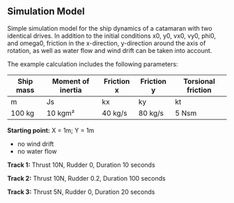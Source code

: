 ## Simulation Model

Simple simulation model for the ship dynamics of a catamaran with two identical drives. In addition to the initial conditions x0, y0, vx0, vy0, phi0, and omega0, friction in the x-direction, y-direction around the axis of rotation, as well as water flow and wind drift can be taken into account.

The example calculation includes the following parameters:

| Ship mass | Moment of inertia | Friction x | Friction y | Torsional friction |
|-----------|-------------------|------------|------------|--------------------|
| m         | Js                | kx         | ky         | kt                 |
| 100 kg    | 10 kgm²           | 40 kg/s    | 80 kg/s    | 5 Nsm              |

**Starting point:** X = 1m; Y = 1m

- no wind drift
- no water flow

**Track 1:** Thrust 10N, Rudder 0, Duration 10 seconds

**Track 2:** Thrust 10N, Rudder 0.2, Duration 100 seconds

**Track 3:** Thrust 5N, Rudder 0, Duration 20 seconds
